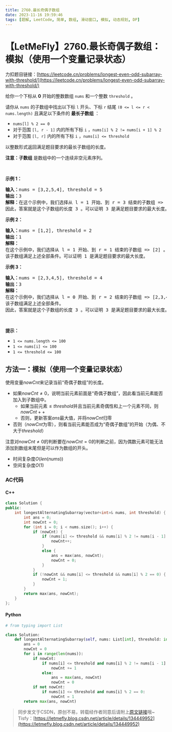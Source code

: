 ```yaml
---
title: 2760.最长奇偶子数组
date: 2023-11-16 19:59:46
tags: [题解, LeetCode, 简单, 数组, 滑动窗口, 模拟, 动态规划, DP]
---
```


# 【LetMeFly】2760.最长奇偶子数组：模拟（使用一个变量记录状态）

力扣题目链接：[https://leetcode.cn/problems/longest-even-odd-subarray-with-threshold/](https://leetcode.cn/problems/longest-even-odd-subarray-with-threshold/)

<p>给你一个下标从 <strong>0</strong> 开始的整数数组 <code>nums</code> 和一个整数 <code>threshold</code> 。</p>

<p>请你从 <code>nums</code> 的子数组中找出以下标 <code>l</code> 开头、下标 <code>r</code> 结尾 <code>(0 &lt;= l &lt;= r &lt; nums.length)</code> 且满足以下条件的 <strong>最长子数组</strong> ：</p>

<ul>
	<li><code>nums[l] % 2 == 0</code></li>
	<li>对于范围&nbsp;<code>[l, r - 1]</code> 内的所有下标 <code>i</code> ，<code>nums[i] % 2 != nums[i + 1] % 2</code></li>
	<li>对于范围&nbsp;<code>[l, r]</code> 内的所有下标 <code>i</code> ，<code>nums[i] &lt;= threshold</code></li>
</ul>

<p>以整数形式返回满足题目要求的最长子数组的长度。</p>

<p><strong>注意：子数组</strong> 是数组中的一个连续非空元素序列。</p>

<p>&nbsp;</p>

<p><strong>示例 1：</strong></p>

<pre><strong>输入：</strong>nums = [3,2,5,4], threshold = 5
<strong>输出：</strong>3
<strong>解释：</strong>在这个示例中，我们选择从 l = 1 开始、到 r = 3 结束的子数组 =&gt; [2,5,4] ，满足上述条件。
因此，答案就是这个子数组的长度 3 。可以证明 3 是满足题目要求的最大长度。</pre>

<p><strong>示例 2：</strong></p>

<pre><strong>输入：</strong>nums = [1,2], threshold = 2
<strong>输出：</strong>1
<strong>解释：</strong>
在这个示例中，我们选择从 l = 1 开始、到 r = 1 结束的子数组 =&gt; [2] 。
该子数组满足上述全部条件。可以证明 1 是满足题目要求的最大长度。
</pre>

<p><strong>示例 3：</strong></p>

<pre><strong>输入：</strong>nums = [2,3,4,5], threshold = 4
<strong>输出：</strong>3
<strong>解释：</strong>
在这个示例中，我们选择从 l = 0 开始、到 r = 2 结束的子数组 =&gt; [2,3,4] 。 
该子数组满足上述全部条件。
因此，答案就是这个子数组的长度 3 。可以证明 3 是满足题目要求的最大长度。</pre>

<p>&nbsp;</p>

<p><strong>提示：</strong></p>

<ul>
	<li><code>1 &lt;= nums.length &lt;= 100 </code></li>
	<li><code>1 &lt;= nums[i] &lt;= 100 </code></li>
	<li><code>1 &lt;= threshold &lt;= 100</code></li>
</ul>


    
## 方法一：模拟（使用一个变量记录状态）

使用变量$nowCnt$来记录当前“奇偶子数组”的长度。

+ 如果$nowCnt \neq 0$，说明当前元素前面是“奇偶子数组”，因此看当前元素能否加入到子数组中。
    + 如果当前元素$\le threshold$并且当前元素奇偶性和上一个元素不同，则$nowCnt++$
	+ 否则，更新答案$ans$最大值，并将$nowCnt$归零
+ 否则（$nowCnt$为零），则看当前元素能否成为“奇偶子数组”的开始（为偶、不大于$threshold$）

注意对$nowCnt \neq 0$的判断要在$nowCnt=0$的判断之前，因为偶数元素可能无法添加到数组末尾但是可以作为数组的开头。

+ 时间复杂度$O(len(nums))$
+ 空间复杂度$O(1)$

### AC代码

#### C++

```cpp
class Solution {
public:
    int longestAlternatingSubarray(vector<int>& nums, int threshold) {
        int ans = 0;
        int nowCnt = 0;
        for (int i = 0; i < nums.size(); i++) {
            if (nowCnt) {
                if (nums[i] <= threshold && nums[i] % 2 != nums[i - 1] % 2) {
                    nowCnt++;
                }
                else {
                    ans = max(ans, nowCnt);
                    nowCnt = 0;
                }
            }
            if (!nowCnt && nums[i] <= threshold && nums[i] % 2 == 0) {
                nowCnt = 1;
            }
        }
        return max(ans, nowCnt);
    }
};
```

#### Python

```python
# from typing import List

class Solution:
    def longestAlternatingSubarray(self, nums: List[int], threshold: int) -> int:
        ans = 0
        nowCnt = 0
        for i in range(len(nums)):
            if nowCnt:
                if nums[i] <= threshold and nums[i] % 2 != nums[i - 1] % 2:
                    nowCnt += 1
                else:
                    ans = max(ans, nowCnt)
                    nowCnt = 0
            if not nowCnt:
                if nums[i] <= threshold and nums[i] % 2 == 0:
                    nowCnt = 1
        return max(ans, nowCnt)
```

> 同步发文于CSDN，原创不易，转载经作者同意后请附上[原文链接](https://blog.tisfy.eu.org/2023/11/16/LeetCode%202760.%E6%9C%80%E9%95%BF%E5%A5%87%E5%81%B6%E5%AD%90%E6%95%B0%E7%BB%84/)哦~
> Tisfy：[https://letmefly.blog.csdn.net/article/details/134449952](https://letmefly.blog.csdn.net/article/details/134449952)
